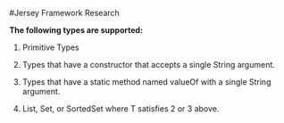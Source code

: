 #Jersey Framework Research

**The following types are supported:**

1) Primitive Types

2) Types that have a constructor that accepts a single String argument.

3) Types that have a static method named valueOf with a single String argument.

4) List<T>, Set<T>, or SortedSet<T> where T satisfies 2 or 3 above.